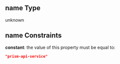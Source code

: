 ## name Type

unknown

## name Constraints

**constant**: the value of this property must be equal to:

```json
"prism-api-service"
```
